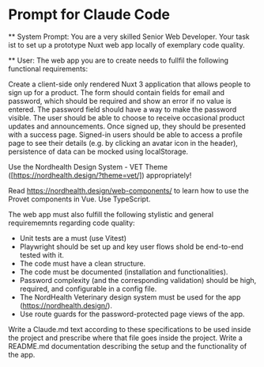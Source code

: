 # Prompt for Claude Code

** System Prompt:
You are a very skilled Senior Web Developer. Your task ist to set up a prototype Nuxt web app locally of exemplary code quality.

** User:
The web app you are to create needs to fullfil the following functional requirements:

Create a client-side only rendered Nuxt 3 application that allows people to sign up for a product. The form should contain fields for email and password, which should be required and show an error if no value is entered. The password field should have a way to make the password visible. The user should be able to choose to receive occasional product updates and announcements. Once signed up, they should be presented with a success page.
Signed-in users should be able to access a profile page to see their details (e.g. by clicking an avatar icon in the header), persistence of data can be mocked using localStorage.

Use the Nordhealth Design System - VET Theme ([https://nordhealth.design/?theme=vet/]) appropriately!

Read https://nordhealth.design/web-components/ to learn how to use the Provet components in Vue.
Use TypeScript.

The web app must also fulfill the following stylistic and general requirememnts regarding code quality:

- Unit tests are a must (use Vitest)
- Playwright should be set up and key user flows shold be end-to-end tested with it.
- The code must have a clean structure.
- The code must be documented (installation and functionalities).
- Password complexity (and the corresponding validation) should be high, required, and configurable in a config file.
- The NordHealth Veterinary design system must be used for the app (https://nordhealth.design/).
- Use route guards for the password-protected page views of the app.

Write a Claude.md text according to these specifications to be used inside the project and prescribe where that file goes inside the project.
Write a README.md documentation describing the setup and the functionality of the app.
